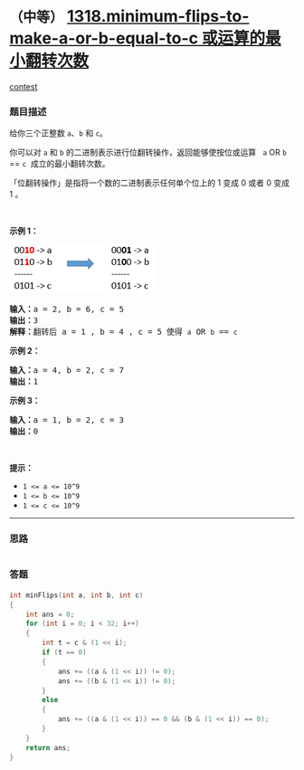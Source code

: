 # `（中等）` [1318.minimum-flips-to-make-a-or-b-equal-to-c 或运算的最小翻转次数](https://leetcode-cn.com/problems/minimum-flips-to-make-a-or-b-equal-to-c/)

[contest](https://leetcode-cn.com/contest/weekly-contest-171/problems/minimum-flips-to-make-a-or-b-equal-to-c/)

### 题目描述
<p>给你三个正整数&nbsp;<code>a</code>、<code>b</code> 和 <code>c</code>。</p>
<p>你可以对 <code>a</code> 和 <code>b</code>&nbsp;的二进制表示进行位翻转操作，返回能够使按位或运算&nbsp; &nbsp;<code>a</code> OR <code>b</code> == <code>c</code>&nbsp;&nbsp;成立的最小翻转次数。</p>
<p>「位翻转操作」是指将一个数的二进制表示任何单个位上的 1 变成 0 或者 0 变成 1 。</p>
<p>&nbsp;</p>
<p><strong>示例 1：</strong></p>
<p><img style="height: 87px; width: 260px;" src="./sample_3_1676.png" alt=""></p>
<pre><strong>输入：</strong>a = 2, b = 6, c = 5
<strong>输出：</strong>3
<strong>解释：</strong>翻转后 a = 1 , b = 4 , c = 5 使得 <code>a</code> OR <code>b</code> == <code>c</code></pre>

<p><strong>示例 2：</strong></p>
<pre><strong>输入：</strong>a = 4, b = 2, c = 7
<strong>输出：</strong>1
</pre>

<p><strong>示例 3：</strong></p>
<pre><strong>输入：</strong>a = 1, b = 2, c = 3
<strong>输出：</strong>0
</pre>

<p>&nbsp;</p>
<p><strong>提示：</strong></p>
<ul>
	<li><code>1 &lt;= a &lt;= 10^9</code></li>
	<li><code>1 &lt;= b&nbsp;&lt;= 10^9</code></li>
	<li><code>1 &lt;= c&nbsp;&lt;= 10^9</code></li>
</ul>

---
### 思路
```

```



### 答题
``` C++
int minFlips(int a, int b, int c) 
{
	int ans = 0;
	for (int i = 0; i < 32; i++)
	{
		int t = c & (1 << i);
		if (t == 0)
		{
			ans += ((a & (1 << i)) != 0);
			ans += ((b & (1 << i)) != 0);
		}
		else
		{
			ans += ((a & (1 << i)) == 0 && (b & (1 << i)) == 0);
		}
	}
	return ans;
}
```





